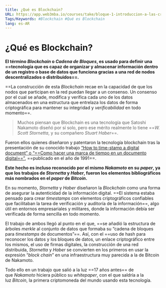 ```yaml
---
title: ¿Qué es Blockchain?
URL: https://app.web3mba.io/courses/take/bloque-1-introduccion-a-las-criptomonedas/texts/35675894-u2-1-que-es-blockchain
Tags/Keywords: #Blockchain #Qué es Blockchain
lang: es-AR
---
```

# ¿Qué es Blockchain?
**El término _Blockchain_ o _Cadena de Bloques_, es usado para definir una ==tecnología que es capaz de organizar y almacenar información dentro de un registro o base de datos que funciona gracias a una red de nodos descentralizados o distribuidos==.**

==La construcción de esta _Blockchain_ recae en la capacidad de que los nodos que participan en la red puedan llegar a un consenso. Un consenso por el cual se añade, modifica y verifica cada uno de los datos almacenados en una estructura que entrelaza los datos de forma criptográfica para mantener su integridad y _verificabilidad_ en todo momento==.

>Muchos piensan que Blockchain es una tecnología que Satoshi Nakamoto diseñó por sí solo, pero ese mérito realmente lo tiene ==_W. Scott Stornetta_, y su compañero _Stuart Haber_==.

Fueron ellos quienes diseñaron y patentaron la tecnología blockchain tras la presentación de su conocido trabajo [“How to time-stamp a digital document” o “==Como hacer una marca de tiempo en un documento digital==”](31_improving-the-efficiency-and-reliability-of-digital-time-stamping.pdf), ==publicado en el año de 1991==. 

**Este hecho es incluso reconocido por el mismo _Nakamoto_ en su _paper_, ya que los trabajos de _Stornetta_ y _Haber_, fueron los elementos bibliográficos más nombrados en el _paper_ de _Bitcoin_.** 

En su momento, _Stornetta_ y _Haber_ diseñaron la _Blockchain_ como una forma de asegurar la autenticidad de la información digital. ==El sistema estaba pensado para crear _timestamps_ con elementos criptográficos confiables que facilitaban la tarea de verificación y auditoría de la información==, algo útil en entornos empresariales y militares, donde la información debía ser verificada de forma sencilla en todo momento. 

El trabajo de ambos llegó al punto en el que, ==se añadió la estructura de árboles _merkle_ al conjunto de datos que formaba su “cadena de bloques para _timestamps_ de documentos”==. Así, con el ==uso de hash para reconocer los datos y los bloques de datos, un enlace criptográfico entre los mismos, el uso de firmas digitales, la construcción de una red distribuida, _Stornetta_ y _Haber_ se convierten en los primeros en usar la expresión “_block chain_” en una infraestructura muy parecida a la de Bitcoin de Nakamoto. 

Todo ello en un trabajo que salió a la luz ==17 años antes== de que _Nakamoto_ hiciera público su _whitepaper_, con el que saldría a la luz _Bitcoin_, la primera criptomoneda del mundo usando esta tecnología.